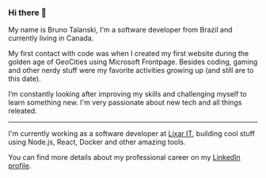 ### Hi there 👋

My name is Bruno Talanski, I'm a software developer from Brazil and currently living in Canada.

My first contact with code was when I created my first website during the golden age of GeoCities using Microsoft Frontpage. Besides coding, gaming and other nerdy stuff were my favorite activities growing up (and still are to this date).

I’m constantly looking after improving my skills and challenging myself to learn something new.  I'm very passionate about new tech and all things releated.

---

I'm currently working as a software developer at [Lixar IT](https://lixar.com/), building cool stuff using Node.js, React, Docker and other amazing tools.

You can find more details about my professional career on my [LinkedIn profile](https://www.linkedin.com/in/brunotalanski/). 

<!--
**btalanski/btalanski** is a ✨ _special_ ✨ repository because its `README.md` (this file) appears on your GitHub profile.

Here are some ideas to get you started:

- 🔭 I’m currently working on ...
- 🌱 I’m currently learning ...
- 👯 I’m looking to collaborate on ...
- 🤔 I’m looking for help with ...
- 💬 Ask me about ...
- 📫 How to reach me: ...
- 😄 Pronouns: ...
- ⚡ Fun fact: ...
-->
